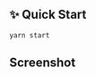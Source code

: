 ## ✨ Quick Start

```
yarn start
```

<!-- http://localhost:3333/#/racingGame  : car_game

http://localhost:3333/#/ :  canvas_sheet -->



## Screenshot


